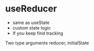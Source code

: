 # useReducer

* same as useState
* custom state logic
* If you keep find tracking 


Two type arguments 
reducer, initialState 